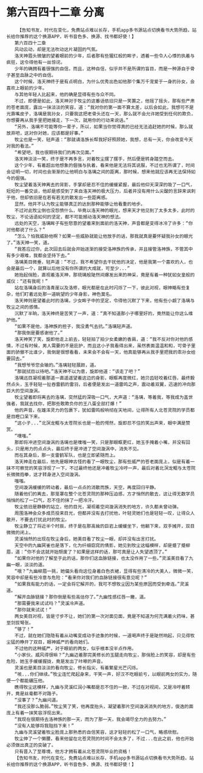 # 第六百四十二章 分离
        【告知书友，时代在变化，免费站点难以长存，手机app多书源站点切换看书大势所趋，站长给你推荐的这个换源APP，听书音色多、换源、找书都好使！】
       第六百四十二章
       风动云动，却是无法吹动这片凝固的气氛。
       洛天神眉头微皱的望着眼前的少年，后者那有些猩红般的眸子，透着一些令人心悸的执着与疯狂，这令得他有一丝惊诧。
       少年的确拥有着很强的自信，而且，这种自信，似乎并不是所谓的盲目，而是一种源自于骨子甚至血脉之中的自信。
       这个时候，洛天神终于是有点明白，为什么优秀出色如他那个集万千宠爱于一身的孙女，会喜欢上眼前的少年。
       与其他年轻人比起来，他的确是显得有些与众不同。
       不过，即便是如此，洛天神对于牧尘的这番话依旧只是一笑置之，他摇了摇头，那有些严肃的苍老面庞，露出一抹淡淡的笑容，道：“我对你的第一面不算太差，以后会如此，我想可不是光靠嘴皮子，洛璃是我孙女，只要我这把老骨头还在一天，那么就不会允许她受到任何的欺负，你想要再从我手里把她接走，下一次，就用你的行动来说话。”
       “另外，洛璃不可能等你一辈子，所以，如果当你觉得真的已经无法追赶她的时候，那么就放弃吧，这对你对她，应该都是好事。”
       牧尘也是一笑，轻声道：“那就请洛族长帮我好好照顾她，我想，总有一天，你会改变今天对我的看法。”
       “希望吧，我也很期待我们的再次见面。”
       洛天神淡淡一笑，终于是不再多言，对着牧尘摆了摆手，然后便是转身踏空而去。
       这个少年，有着超出他想象的倔强与执着，看来他是无法将其说服，不过也无所谓了，时间会证明一切，时间也会渐渐的让他明白与洛璃之间的距离，那时候，想来他就应该再无法保持如今的倔强。
       牧尘望着洛天神离去的背影，手掌却是忍不住的缓缓紧握，最后他仰天深深的吸了一口气，短短的一番交谈，他却是感受到了来自洛天神的极大压力，后者并没有用什么尖酸的言辞来讽刺于他，但却依旧是在若有若无的散发出一些距离感。
       显然，他并不认为牧尘能够真正的达到那种能够让他看重的地步。
       不过对此牧尘倒也没怨愤什么，毕竟以洛天神的眼光，想来天才他见到了太多太多，此时的牧尘，不论话语如何的坚定，都不可能撼动洛天神的想法。
       远处的天空，洛璃眸子有些怒意的望着来到面前的洛天神，声音都是变得冰冷了许多：“你对他都说了什么？”
       “怎么？怕我威胁他啊？如果一些威胁就能让他放手的话，那我就真是要怀疑我孙女的眼光了。”洛天神一笑，道。
       “我答应过你，此次回去后就会开始逐渐的接受洛神族的传承，并且接管洛神族，不管其中有多少艰难，我都会坚持下去。”
       洛璃美目微垂，轻声道：“不过，我不希望你去干扰他的决定，他是我第一个喜欢的人，也会是最后一个，就算以后他没有你所谓的大成就，可至少...”
       她抬起俏脸，直视着洛天神，那琉璃般陡然间爆发出来的神采，竟是有着一种犹如女皇般的威仪：“还有我呢！”
       站在洛璃身后的洛青崖以及洛修，眼光都是在此时闪烁了一下，彼此对视，眼神略有些复杂，他们盯着远处那一道眺望的少年身影，神色莫名。
       洛天神则是望着此时的洛璃，少女眸子中的坚定，令得他沉默了下来，他有些小觑了洛璃与牧尘之间的感情。
       沉默了半晌，洛天神终是苦笑了一声，道：“真不知道那小子哪里好的，竟然能让你这么维护他。”
       “如果不是他，洛神族的担子，我没勇气去抗。”洛璃轻声道。
       “那我倒是要感谢他了。”
       洛天神笑了笑，旋即他走上前去，轻轻拍了拍少女柔嫩的香肩，道：“我不反对你对他的感情，不过有时候，男人需要的不是庇护，而且这小子我看得出来，虽然表面温温和和，可骨子里面的骄傲不比谁少，我倒是很想看看，未来会不会有一天，他真能够再从我手里把我的乖孙女给要回去。”
       “我想爷爷您会输的。”洛璃轻轻展颜，道。
       “那就拭目以待吧。”洛天神不以为意，旋即他道：“该走了吧？”
       洛璃远目凝视着那道一直遥遥望着这边的身影，眼眶再度微红，她贝齿轻咬着红唇，最终毅然点头，玉手轻轻一扯吞雷鹤的雷羽，后者便是发出一道雷鸣之声，震动着双翼，迅速的冲向那巨大的空间漩涡。
       牧尘望着即将离去的洛璃，突然猛的深吸一口气，大声道：“洛璃，等着我，等我成为盖世强者，我就去找你，把那些敢欺负你的王八蛋全部打爆！”
       他的声音，在雄浑灵力的包裹下，犹如雷鸣般响彻在天地间，让得所有人北苍灵院的学员都是目瞪口呆下来。
       “这小子...”北溟龙鲲与太苍院长也是一脸的愕然，旋即忍不住的笑出声来，眼中满是赞赏。
       “噗嗤。”
       那即将冲进空间漩涡的洛璃也是噗嗤一笑，只是那眼眶更红，她玉手掩着小嘴，并没有回头，只是用力的点点头，最后终于是冲进了空间漩涡中，消失不见。
       而在其身后，那一支雷鹤军队，也是立即紧随而上。
       洛天神走在最后，他先是眼神古怪的看了一眼牧尘，那有些威严的苍老面庞上，似是有着一抹不可察觉的笑容浮现了一下，不过最终他还是冲着牧尘冷哼一声，最后对着北溟龙鲲与太苍院长微微抱拳，这才转身进入空间漩涡。
       嗤嗤。
       空间漩涡缓缓的转动着，最后一点点的消散而族，天空，再度回归平静。
       随着他们的离去，那笼罩在整个北苍灵院的那种压迫感，方才悄然的散去，这让得无数学员悄悄的松了一口气，忍不住的抹了一把冷汗。
       牧尘依旧是静静的站立，他的目光，凝视着空间漩涡消失的地方，许久都未曾动弹。
       周围洛神会众多成员投来目光，但都并没有去打扰他，叶轻灵她们也是轻轻一叹，让得众人散开，不要去打扰此时的牧尘。
       牧尘静立了将近半个时辰，终于是在那高耸的巨岩上缓缓坐下，他躺下来，双手摊开，双目微微的闭上。
       灵溪悄然的出现在牧尘身后，她美目看了牧尘一眼，却并没有出言打扰。
       天空中的九幽冥雀也是落下，化为纤细窈窕的倩影，她见到牧尘这幅模样，却是蹙了蹙柳眉，道：“你不会这就开始颓废了？如果是这样的话，那可真是让人失望透顶了。”
       “如果你对他的了解至于此的话，那你们这血脉链接，也太没作用了一些。”灵溪美目看了九幽一眼，淡淡的道。
       “哦？”九幽柳眉一挑，她偏头看向这位身着白色衣裙，显得有些清冷的大美人，微微一笑，笑容中却是有些冷意与危险：“看来你对我们的血脉链接很有意见呢？”
       “如果我有能力的话，一定会将它解开的，我可不想牧尘因为某些原因而受到牵连。”灵溪道。
       “解开血脉链接？那你倒是有些高估你了。”九幽性感红唇一撇，道。
       “那需要我来试试吗？”灵溪冷声道。
       “那你就来试试！”
       两女美目对视，皆是寸步不让，她们的第一次对面见面，竟是不知道为何充满着火药味，甚至剑拔弩张。
       “够了！”
       不过，就在她们隐隐有着从动嘴变成动手迹象的时候，一道喝声终于是陡然响起，只见得牧尘猛的睁开了双目，眼神威严的看向她们。
       不过他的这种威严，对于眼前的两女，似乎根本没半点作用。
       “小家伙，威风得很嘛？”九幽迈着那完美修长的玉腿走向牧尘，那俏脸上的笑容，却是有些危险，她玉手缓缓握拢，竟是发出了咔嚓的声音。
       灵溪也是美目淡淡的看向牧尘，修长指尖，有着繁星光芒闪烁。
       “咳...你们继续。”牧尘连忙爬起身来，干笑一声，好汉不吃眼前亏，以眼前两女的实力，随便一个都能碾压他。
       瞧得牧尘这模样，九幽与灵溪红润小嘴都是忍不住的一掀，不过在对视间，又是冷哼着转开，竟是丝毫都不对路子。
       “没事了？”九幽问道。
       “我还没那么脆弱。”牧尘笑了笑，他再度抬头，凝望着那片空间漩涡消失的地方，俊逸的面庞上有着一抹笑容浮现出来。
       “我现在很期待去洛神族的那一天，而为了那一天，我会竭尽全力的去努力。”
       “没有人能够将我阻挡下来！”
       九幽与灵溪望着牧尘脸庞上那熟悉的自信笑容，这才轻轻的松了一口气，略感欣慰。
       牧尘伸了一个懒腰，看来他留在北苍灵院的时间不会太多了，不过...在此之前，他也开始必须做出真正的突破了。
       只有晋入了至尊境，他方才拥有着从北苍灵院毕业的资格！
       【告知书友，时代在变化，免费站点难以长存，手机app多书源站点切换看书大势所趋，站长给你推荐的这个换源APP，听书音色多、换源、找书都好使！】